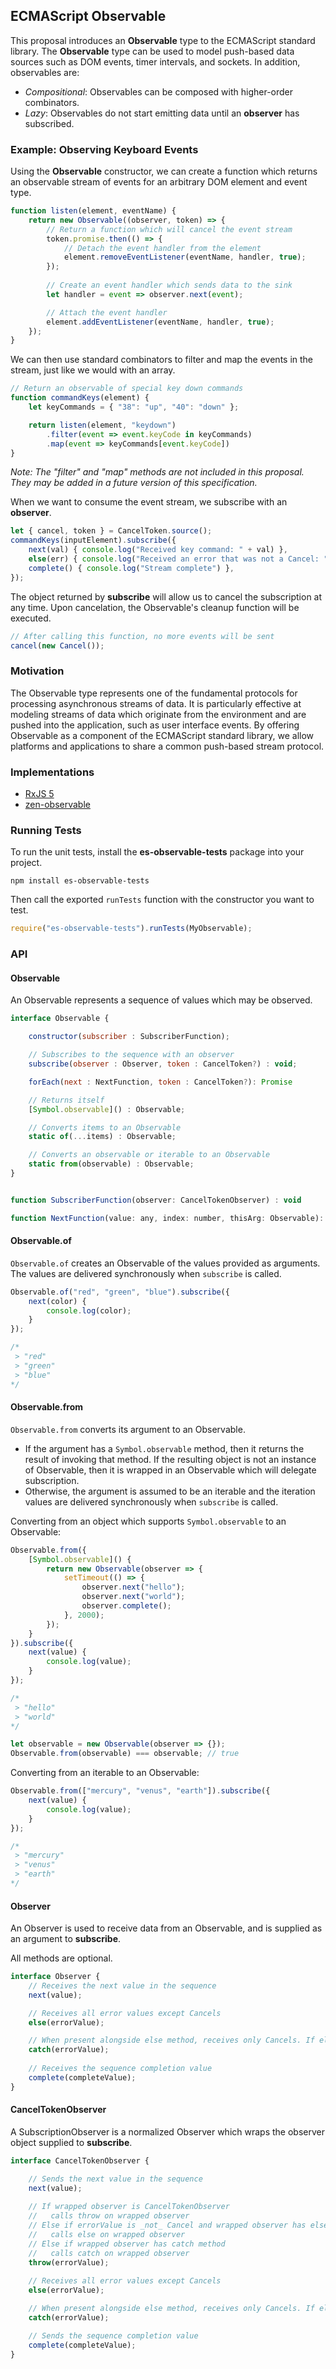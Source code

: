 ## ECMAScript Observable ##

This proposal introduces an **Observable** type to the ECMAScript standard library.
The **Observable** type can be used to model push-based data sources such as DOM
events, timer intervals, and sockets.  In addition, observables are:

- *Compositional*: Observables can be composed with higher-order combinators.
- *Lazy*: Observables do not start emitting data until an **observer** has subscribed.

### Example: Observing Keyboard Events ###

Using the **Observable** constructor, we can create a function which returns an
observable stream of events for an arbitrary DOM element and event type.

```js
function listen(element, eventName) {
    return new Observable((observer, token) => {
        // Return a function which will cancel the event stream
        token.promise.then(() => {
            // Detach the event handler from the element
            element.removeEventListener(eventName, handler, true);
        });
        
        // Create an event handler which sends data to the sink
        let handler = event => observer.next(event);

        // Attach the event handler
        element.addEventListener(eventName, handler, true);
    });
}
```

We can then use standard combinators to filter and map the events in the stream,
just like we would with an array.

```js
// Return an observable of special key down commands
function commandKeys(element) {
    let keyCommands = { "38": "up", "40": "down" };

    return listen(element, "keydown")
        .filter(event => event.keyCode in keyCommands)
        .map(event => keyCommands[event.keyCode])
}
```

*Note: The "filter" and "map" methods are not included in this proposal.  They may
be added in a future version of this specification.*

When we want to consume the event stream, we subscribe with an **observer**.

```js
let { cancel, token } = CancelToken.source();
commandKeys(inputElement).subscribe({
    next(val) { console.log("Received key command: " + val) },
    else(err) { console.log("Received an error that was not a Cancel: " + err) },
    complete() { console.log("Stream complete") },
});
```

The object returned by **subscribe** will allow us to cancel the subscription at any time.
Upon cancelation, the Observable's cleanup function will be executed.

```js
// After calling this function, no more events will be sent
cancel(new Cancel());
```

### Motivation ###

The Observable type represents one of the fundamental protocols for processing asynchronous
streams of data.  It is particularly effective at modeling streams of data which originate
from the environment and are pushed into the application, such as user interface events. By
offering Observable as a component of the ECMAScript standard library, we allow platforms
and applications to share a common push-based stream protocol.

### Implementations ###

- [RxJS 5](https://github.com/ReactiveX/RxJS)
- [zen-observable](https://github.com/zenparsing/zen-observable)

### Running Tests ###

To run the unit tests, install the **es-observable-tests** package into your project.

```
npm install es-observable-tests
```

Then call the exported `runTests` function with the constructor you want to test.

```js
require("es-observable-tests").runTests(MyObservable);
```

### API ###

#### Observable ####

An Observable represents a sequence of values which may be observed.

```js
interface Observable {

    constructor(subscriber : SubscriberFunction);

    // Subscribes to the sequence with an observer
    subscribe(observer : Observer, token : CancelToken?) : void;

    forEach(next : NextFunction, token : CancelToken?): Promise

    // Returns itself
    [Symbol.observable]() : Observable;

    // Converts items to an Observable
    static of(...items) : Observable;

    // Converts an observable or iterable to an Observable
    static from(observable) : Observable;
}


function SubscriberFunction(observer: CancelTokenObserver) : void

function NextFunction(value: any, index: number, thisArg: Observable): void

```

#### Observable.of ####

`Observable.of` creates an Observable of the values provided as arguments.  The values
are delivered synchronously when `subscribe` is called.

```js
Observable.of("red", "green", "blue").subscribe({
    next(color) {
        console.log(color);
    }
});

/*
 > "red"
 > "green"
 > "blue"
*/
```

#### Observable.from ####

`Observable.from` converts its argument to an Observable.

- If the argument has a `Symbol.observable` method, then it returns the result of
  invoking that method.  If the resulting object is not an instance of Observable,
  then it is wrapped in an Observable which will delegate subscription.
- Otherwise, the argument is assumed to be an iterable and the iteration values are
  delivered synchronously when `subscribe` is called.

Converting from an object which supports `Symbol.observable` to an Observable:

```js
Observable.from({
    [Symbol.observable]() {
        return new Observable(observer => {
            setTimeout(() => {
                observer.next("hello");
                observer.next("world");
                observer.complete();
            }, 2000);
        });
    }
}).subscribe({
    next(value) {
        console.log(value);
    }
});

/*
 > "hello"
 > "world"
*/

let observable = new Observable(observer => {});
Observable.from(observable) === observable; // true

```

Converting from an iterable to an Observable:

```js
Observable.from(["mercury", "venus", "earth"]).subscribe({
    next(value) {
        console.log(value);
    }
});

/*
 > "mercury"
 > "venus"
 > "earth"
*/
```

#### Observer ####

An Observer is used to receive data from an Observable, and is supplied as an
argument to **subscribe**.

All methods are optional.

```js
interface Observer {
    // Receives the next value in the sequence
    next(value);

    // Receives all error values except Cancels
    else(errorValue);

    // When present alongside else method, receives only Cancels. If else method does not exist on Observer, receives all errors.
    catch(errorValue);
    
    // Receives the sequence completion value
    complete(completeValue);
}
```

#### CancelTokenObserver ####

A SubscriptionObserver is a normalized Observer which wraps the observer object supplied to
**subscribe**.

```js
interface CancelTokenObserver {

    // Sends the next value in the sequence
    next(value);
    
    // If wrapped observer is CancelTokenObserver
    //   calls throw on wrapped observer
    // Else if errorValue is _not_ Cancel and wrapped observer has else method
    //   calls else on wrapped observer
    // Else if wrapped observer has catch method
    //   calls catch on wrapped observer
    throw(errorValue);
    
    // Receives all error values except Cancels
    else(errorValue);

    // When present alongside else method, receives only Cancels. If else method does not exist on Observer, receives all errors.
    catch(errorValue);

    // Sends the sequence completion value
    complete(completeValue);
}
```
